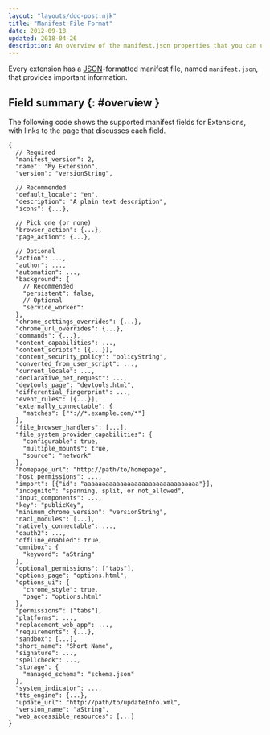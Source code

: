```yaml
---
layout: "layouts/doc-post.njk"
title: "Manifest File Format"
date: 2012-09-18
updated: 2018-04-26
description: An overview of the manifest.json properties that you can use in your Chrome Extension.
---
```


Every extension has a [JSON][1]\-formatted manifest file, named `manifest.json`, that provides
important information.

## Field summary {: #overview }

The following code shows the supported manifest fields for Extensions, with links to the page that
discusses each field.

<!-- TODO(kaycebasques): Re-enable all of the links within the code. -->

```
{
  // Required
  "manifest_version": 2,
  "name": "My Extension",
  "version": "versionString",

  // Recommended
  "default_locale": "en",
  "description": "A plain text description",
  "icons": {...},

  // Pick one (or none)
  "browser_action": {...},
  "page_action": {...},

  // Optional
  "action": ...,
  "author": ...,
  "automation": ...,
  "background": {
    // Recommended
    "persistent": false,
    // Optional
    "service_worker":
  },
  "chrome_settings_overrides": {...},
  "chrome_url_overrides": {...},
  "commands": {...},
  "content_capabilities": ...,
  "content_scripts": [{...}],
  "content_security_policy": "policyString",
  "converted_from_user_script": ...,
  "current_locale": ...,
  "declarative_net_request": ...,
  "devtools_page": "devtools.html",
  "differential_fingerprint": ...,
  "event_rules": [{...}],
  "externally_connectable": {
    "matches": ["*://*.example.com/*"]
  },
  "file_browser_handlers": [...],
  "file_system_provider_capabilities": {
    "configurable": true,
    "multiple_mounts": true,
    "source": "network"
  },
  "homepage_url": "http://path/to/homepage",
  "host_permissions": ...,
  "import": [{"id": "aaaaaaaaaaaaaaaaaaaaaaaaaaaaaaaa"}],
  "incognito": "spanning, split, or not_allowed",
  "input_components": ...,
  "key": "publicKey",
  "minimum_chrome_version": "versionString",
  "nacl_modules": [...],
  "natively_connectable": ...,
  "oauth2": ...,
  "offline_enabled": true,
  "omnibox": {
    "keyword": "aString"
  },
  "optional_permissions": ["tabs"],
  "options_page": "options.html",
  "options_ui": {
    "chrome_style": true,
    "page": "options.html"
  },
  "permissions": ["tabs"],
  "platforms": ...,
  "replacement_web_app": ...,
  "requirements": {...},
  "sandbox": [...],
  "short_name": "Short Name",
  "signature": ...,
  "spellcheck": ...,
  "storage": {
    "managed_schema": "schema.json"
  },
  "system_indicator": ...,
  "tts_engine": {...},
  "update_url": "http://path/to/updateInfo.xml",
  "version_name": "aString",
  "web_accessible_resources": [...]
}
```

[1]: https://www.json.org
[2]: /docs/extensions/manifest/manifest_version
[3]: /docs/extensions/manifest/name#name
[4]: /docs/extensions/manifest/version
[5]: /docs/extensions/manifest/default_locale
[6]: /docs/extensions/manifest/description
[7]: /docs/extensions/manifest/icons
[8]: /docs/extensions/browserAction
[9]: /docs/extensions/pageAction
[10]: /docs/extensions/background_pages
[11]: /docs/extensions/event_pages
[12]: /docs/extensions/background_pages
[13]: /docs/extensions/settings_override
[14]: /docs/extensions/override
[15]: /docs/extensions/commands
[16]: /docs/extensions/content_scripts
[17]: /docs/extensions/contentSecurityPolicy
[18]: /docs/extensions/devtools
[19]: /docs/extensions/manifest/event_rules
[20]: /docs/extensions/manifest/externally_connectable
[21]: /docs/extensions/fileBrowserHandler
[22]: /docs/extensions/manifest/file_system_provider
[23]: /docs/extensions/manifest/homepage_url
[24]: /docs/extensions/shared_modules
[25]: /docs/extensions/manifest/incognito
[26]: /docs/extensions/manifest/key
[27]: /docs/extensions/manifest/minimum_chrome_version
[28]: /docs/extensions/manifest/nacl_modules
[29]: /docs/extensions/manifest/offline_enabled
[30]: /docs/extensions/omnibox
[31]: /docs/extensions/permissions
[32]: /docs/extensions/options
[33]: /docs/extensions/optionsV2
[34]: /docs/extensions/declare_permissions
[35]: /docs/extensions/manifest/requirements
[36]: /docs/extensions/manifest/sandbox
[37]: /docs/extensions/manifest/name#short_name
[38]: /docs/extensions/manifest/storage
[39]: /docs/extensions/ttsEngine
[40]: /docs/extensions/autoupdate
[41]: /docs/extensions/manifest/version
[42]: /docs/extensions/manifest/web_accessible_resources
